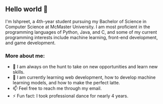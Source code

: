 ## Hello world 👋

I'm Ishpreet, a 4th-year student pursuing my Bachelor of Science in Computer Science at McMaster University. I am most proficient in the programming languages of Python, Java, and C, and some of my current programming interests include machine learning, front-end development, and game development.

### More about me:

- 🔭 I am always on the hunt to take on new opportunities and learn new skills.
- 🌱 I am currently learning web development, how to develop machine learning models, and how to make the perfect latte. 
- 📫 Feel free to reach me through my email.
- ⚡ Fun fact: I took professional dance for nearly 4 years. 

<!--
**IshpreetNagi/IshpreetNagi** is a ✨ _special_ ✨ repository because its `README.md` (this file) appears on your GitHub profile.

Here are some ideas to get you started:

- 🔭 I’m currently working on ...
- 🌱 I’m currently learning ...
- 👯 I’m looking to collaborate on ...
- 🤔 I’m looking for help with ...
- 💬 Ask me about ...
- 📫 How to reach me: ...
- 😄 Pronouns: ...
- ⚡ Fun fact: ...
-->
